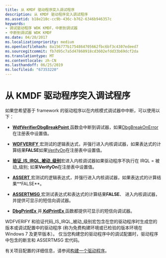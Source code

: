 ```yaml
---
title: 从 KMDF 驱动程序突入调试程序
description: 从 KMDF 驱动程序突入调试程序
ms.assetid: b18e210c-cc9b-436c-b762-6346b946357c
keywords:
- 调试驱动程序 WDK KMDF，中断到调试器
- 中断到调试器 WDK KMDF
ms.date: 04/20/2017
ms.localizationpriority: medium
ms.openlocfilehash: 8a156777b1754864705662fbc6bf3c4307edeed7
ms.sourcegitcommit: fb7d95c7a5d47860918cd3602efdd33b69dcf2da
ms.translationtype: MT
ms.contentlocale: zh-CN
ms.lasthandoff: 06/25/2019
ms.locfileid: "67353220"
---
```

# <a name="breaking-into-a-debugger-from-kmdf-drivers"></a>从 KMDF 驱动程序突入调试程序


如果您希望基于 framework 的驱动程序以在内核模式调试器中中断，可以使用以下：

-   [ **WdfVerifierDbgBreakPoint** ](https://docs.microsoft.com/windows-hardware/drivers/ddi/content/wdfverifier/nf-wdfverifier-wdfverifierdbgbreakpoint)函数会中断到调试器，如果[DbgBreakOnError](registry-values-for-debugging-kmdf-drivers.md)在注册表中设置值。

-   [ **WDFVERIFY** ](https://docs.microsoft.com/windows-hardware/drivers/wdf/wdfverify)宏测试的逻辑表达式，并强行进入内核调试器，如果表达式的计算结果**FALSE**如果[VerifyOn](registry-values-for-debugging-kmdf-drivers.md)在注册表中设置值。

-   [**验证\_IS\_IRQL\_被动\_级别**](https://docs.microsoft.com/windows-hardware/drivers/wdf/verify-is-irql-passive-level)宏进入内核调试器如果驱动程序不执行在 IRQL = 被动\_级别; 如果**VerifyOn**在注册表中设置值。

-   [ **ASSERT** ](https://docs.microsoft.com/previous-versions/windows/hardware/previsioning-framework/ff542107(v=vs.85))宏测试的逻辑表达式，并强行进入内核调试器，如果表达式的计算结果**FALSE**。

-   [ **ASSERTMSG** ](https://docs.microsoft.com/windows-hardware/drivers/ddi/content/wdm/nf-wdm-assertmsg)宏测试表达式和表达式的计算结果**FALSE**、 进入内核调试器，并提供可显示的短信向调试器。

-   [ **DbgPrintEx** ](https://docs.microsoft.com/windows-hardware/drivers/ddi/content/wdm/nf-wdm-dbgprintex)并[ **KdPrintEx** ](https://docs.microsoft.com/windows-hardware/drivers/ddi/content/wdm/nf-wdm-kdprintex)函数都提供可显示的短信向调试器。

WDFVERIFY 和验证代码\_IS\_IRQL\_被动\_级别宏包含在您的驱动程序时生成您的版本或调试配置中的驱动程序 (称为免费构建环境或已检验的版本环境在 Windows 7 及更早版本）。 仅当您构建您的驱动程序中的调试配置时，驱动程序中包含的断言和 ASSERTMSG 宏代码。

有关项目配置的详细信息，请参阅[构建一个驱动程序](https://docs.microsoft.com/windows-hardware/drivers/develop/building-a-driver)。

 

 





